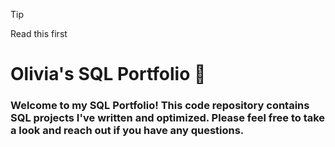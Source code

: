> [!Tip]
> Read this first

# Olivia's SQL Portfolio 📍
### Welcome to my SQL Portfolio! This code repository contains SQL projects I've written and optimized. Please feel free to take a look and reach out if you have any questions.
